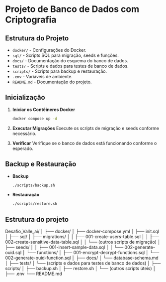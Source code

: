 # Projeto de Banco de Dados com Criptografia

## Estrutura do Projeto

- `docker/` - Configurações do Docker.
- `sql/` - Scripts SQL para migração, seeds e funções.
- `docs/` - Documentação do esquema do banco de dados.
- `tests/` - Scripts e dados para testes de banco de dados.
- `scripts/` - Scripts para backup e restauração.
- `.env` - Variáveis de ambiente.
- `README.md` - Documentação do projeto.

## Inicialização

1. **Iniciar os Contêineres Docker**
    ```bash
    docker compose up -d
    ```

2. **Executar Migrações**
    Execute os scripts de migração e seeds conforme necessário.

3. **Verificar**
    Verifique se o banco de dados está funcionando conforme o esperado.

## Backup e Restauração

- **Backup**
    ```bash
    ./scripts/backup.sh
    ```

- **Restauração**
    ```bash
    ./scripts/restore.sh
    ```


## Estrutura do projeto

Desafio_Valle_ai/
│
├── docker/
│   ├── docker-compose.yml
│   ├── init.sql
│
├── sql/
│   ├── migrations/
│   │   ├── 001-create-users-table.sql
│   │   ├── 002-create-sensitive-data-table.sql
│   │   └── (outros scripts de migração)
│   ├── seeds/
│   │   ├── 001-insert-sample-data.sql
│   │   └── 002-generate-ouid.sql
│   └── functions/
│       ├── 001-encrypt-decrypt-functions.sql
│       └── 002-generate-ouid-function.sql
│
├── docs/
│   └── database-schema.md
│
├── tests/
│   └── (scripts e dados para testes de banco de dados)
│
├── scripts/
│   ├── backup.sh
│   ├── restore.sh
│   └── (outros scripts úteis)
│
├── .env
└── README.md
